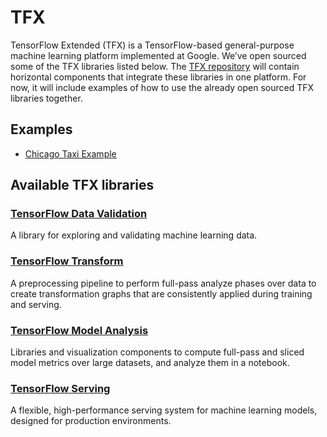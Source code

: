 # TFX

TensorFlow Extended (TFX) is a TensorFlow-based general-purpose machine learning
platform implemented at Google. We’ve open sourced some of the TFX libraries
listed below. The [TFX repository](https://github.com/tensorflow/tfx) will
contain horizontal components that integrate these libraries in one platform.
For now, it will include examples of how to use the already open sourced TFX
libraries together.

## Examples

*   [Chicago Taxi Example](./examples/chicago_taxi)

## Available TFX libraries

### [TensorFlow Data Validation](https://github.com/tensorflow/data-validation)

A library for exploring and validating machine learning data.

### [TensorFlow Transform](https://github.com/tensorflow/transform)

A preprocessing pipeline to perform full-pass analyze phases over data to create
transformation graphs that are consistently applied during training and serving.

### [TensorFlow Model Analysis](https://github.com/tensorflow/model-analysis)

Libraries and visualization components to compute full-pass and sliced model
metrics over large datasets, and analyze them in a notebook.

### [TensorFlow Serving](https://github.com/tensorflow/serving)

A flexible, high-performance serving system for machine learning models,
designed for production environments.
